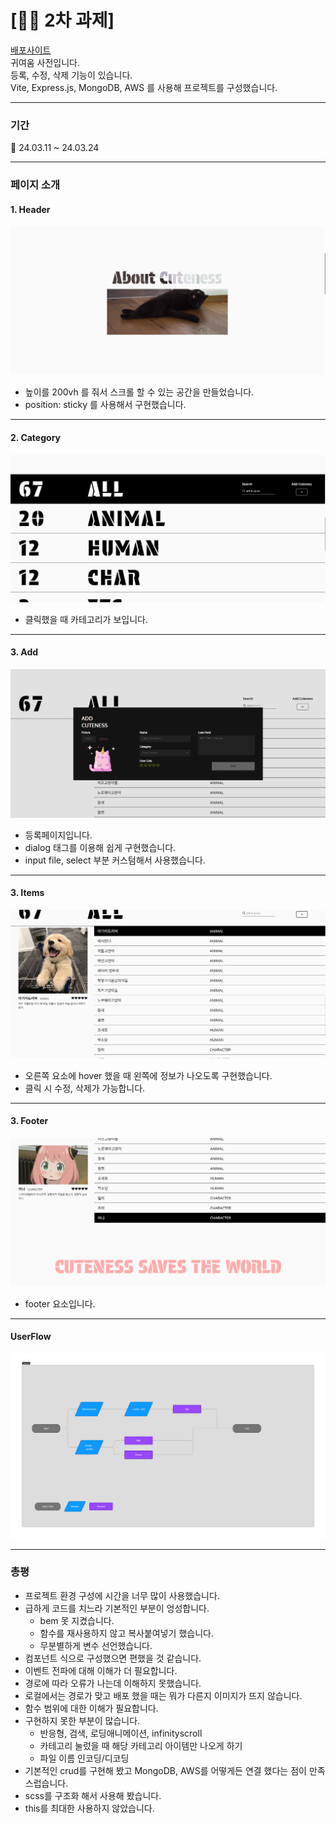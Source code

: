 # **[👨‍💻 2차 과제]**

[배포사이트](/ㅁㄴㅇ)  
귀여움 사전입니다.  
등록, 수정, 삭제 기능이 있습니다.  
Vite, Express.js, MongoDB, AWS 를 사용해 프로젝트를 구성했습니다.

---

### 기간

📆 24.03.11 ~ 24.03.24

---

### 페이지 소개

#### 1. Header

![Header](/client/public/images/readme/header.png)

- 높이를 200vh 를 줘서 스크롤 할 수 있는 공간을 만들었습니다.
- position: sticky 를 사용해서 구현했습니다.

---

#### 2. Category

![Category](/client/public/images/readme/category.png)

- 클릭했을 때 카테고리가 보입니다.

---

#### 3. Add

![Category](/client/public/images/readme/add.png)

- 등록페이지입니다.
- dialog 태그를 이용해 쉽게 구현했습니다.
- input file, select 부분 커스텀해서 사용했습니다.

---

#### 3. Items

![Category](/client/public/images/readme/items.png)

- 오른쪽 요소에 hover 했을 때 왼쪽에 정보가 나오도록 구현했습니다.
- 클릭 시 수정, 삭제가 가능합니다.

---

#### 3. Footer

![Category](/client/public/images/readme/footer.png)

- footer 요소입니다.

---

#### UserFlow

![Category](/client/public/images/readme/userflow.png)

---

### 총평

- 프로젝트 환경 구성에 시간을 너무 많이 사용했습니다.
- 급하게 코드를 치느라 기본적인 부분이 엉성합니다.
  - bem 못 지켰습니다.
  - 함수를 재사용하지 않고 복사붙여넣기 했습니다.
  - 무분별하게 변수 선언했습니다.
- 컴포넌트 식으로 구성했으면 편했을 것 같습니다.
- 이벤트 전파에 대해 이해가 더 필요합니다.
- 경로에 따라 오류가 나는데 이해하지 못했습니다.
- 로컬에서는 경로가 맞고 배포 했을 때는 뭐가 다른지 이미지가 뜨지 않습니다.
- 함수 범위에 대한 이해가 필요합니다.
- 구현하지 못한 부분이 많습니다.
  - 반응형, 검색, 로딩애니메이션, infinityscroll
  - 카테고리 눌렀을 때 해당 카테고리 아이템만 나오게 하기
  - 파일 이름 인코딩/디코딩
- 기본적인 crud를 구현해 봤고 MongoDB, AWS를 어떻게든 연결 했다는 점이 만족스럽습니다.
- scss를 구조화 해서 사용해 봤습니다.
- this를 최대한 사용하지 않았습니다.
